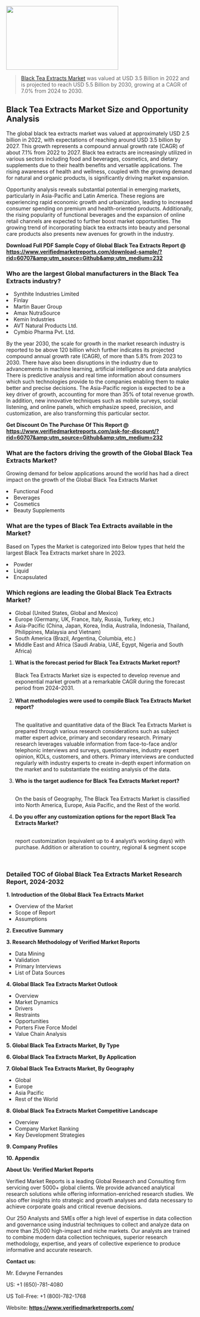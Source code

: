 
<img src="https://ffe5etoiles.com/wp-content/uploads/2024/12/MST1-300x171.png" alt="" width="300" height="171" class="alignnone size-medium wp-image-20088" /><blockquote><p><p><a href="https://www.verifiedmarketreports.com/download-sample/?rid=60707&utm_source=Github&utm_medium=232" target="_blank">Black Tea Extracts Market</a> was valued at USD 3.5 Billion in 2022 and is projected to reach USD 5.5 Billion by 2030, growing at a CAGR of 7.0% from 2024 to 2030.</p></blockquote><p><h2>Black Tea Extracts Market Size and Opportunity Analysis</h2><p>The global black tea extracts market was valued at approximately USD 2.5 billion in 2022, with expectations of reaching around USD 3.5 billion by 2027. This growth represents a compound annual growth rate (CAGR) of about 7.1% from 2022 to 2027. Black tea extracts are increasingly utilized in various sectors including food and beverages, cosmetics, and dietary supplements due to their health benefits and versatile applications. The rising awareness of health and wellness, coupled with the growing demand for natural and organic products, is significantly driving market expansion.</p><p>Opportunity analysis reveals substantial potential in emerging markets, particularly in Asia-Pacific and Latin America. These regions are experiencing rapid economic growth and urbanization, leading to increased consumer spending on premium and health-oriented products. Additionally, the rising popularity of functional beverages and the expansion of online retail channels are expected to further boost market opportunities. The growing trend of incorporating black tea extracts into beauty and personal care products also presents new avenues for growth in the industry.</p></p><p class=""><strong>Download Full PDF Sample Copy of Global Black Tea Extracts Report @ <a href="https://www.verifiedmarketreports.com/download-sample/?rid=60707&amp;utm_source=Github&amp;utm_medium=232" target="_blank">https://www.verifiedmarketreports.com/download-sample/?rid=60707&amp;utm_source=Github&amp;utm_medium=232</a></strong></p><h3 id="" class="">Who are the largest Global manufacturers in the Black Tea Extracts industry?</h3><p><li>Synthite Industries Limited</li><li> Finlay</li><li> Martin Bauer Group</li><li> Amax NutraSource</li><li> Kemin Industries</li><li> AVT Natural Products Ltd.</li><li> Cymbio Pharma Pvt. Ltd.</li></p><div class=""><div class="" dir="" data-message-author-role="" data-message-id="" data-message-model-slug=""><div class=""><div class=""><div class=""><div class="" dir="" data-message-author-role="" data-message-id="" data-message-model-slug=""><div class=""><div class=""><p>By the year 2030, the scale for growth in the market research industry is reported to be above 120 billion which further indicates its projected compound annual growth rate (CAGR), of more than 5.8% from 2023 to 2030. There have also been disruptions in the industry due to advancements in machine learning, artificial intelligence and data analytics There is predictive analysis and real time information about consumers which such technologies provide to the companies enabling them to make better and precise decisions. The Asia-Pacific region is expected to be a key driver of growth, accounting for more than 35% of total revenue growth. In addition, new innovative techniques such as mobile surveys, social listening, and online panels, which emphasize speed, precision, and customization, are also transforming this particular sector.</p><p><strong>Get Discount On The Purchase Of This Report @&nbsp; <a href="https://www.verifiedmarketreports.com/ask-for-discount/?rid=60707&amp;utm_source=Github&amp;utm_medium=232" target="_blank">https://www.verifiedmarketreports.com/ask-for-discount/?rid=60707&amp;utm_source=Github&amp;utm_medium=232</a></strong></p></div></div></div></div></div></div></div></div><h3 id="" class="">What are the factors driving the growth of the Global Black Tea Extracts Market?</h3><p id="" class="">Growing demand for below applications around the world has had a direct impact on the growth of the Global Black Tea Extracts Market</p><p id="" class=""><li>Functional Food</li><li> Beverages</li><li> Cosmetics</li><li> Beauty Supplements</li></p><h3 id="" class="">What are the types of Black Tea Extracts available in the Market?</h3><p id="" class="">Based on Types the Market is categorized into Below types that held the largest Black Tea Extracts market share In 2023.</p><p id="" class=""><li>Powder</li><li> Liquid</li><li> Encapsulated</li></p><h3 id="" class="">Which regions are leading the Global Black Tea Extracts Market?</h3><ul><li>Global (United States, Global and Mexico)</li><li>Europe (Germany, UK, France, Italy, Russia, Turkey, etc.)</li><li>Asia-Pacific (China, Japan, Korea, India, Australia, Indonesia, Thailand, Philippines, Malaysia and Vietnam)</li><li>South America (Brazil, Argentina, Columbia, etc.)</li><li>Middle East and Africa (Saudi Arabia, UAE, Egypt, Nigeria and South Africa)</li></ul><p><ol><li><strong>What is the forecast period for Black Tea Extracts Market report?<br /></strong><br /><span data-sheets-root="1" data-sheets-value="{&quot;1&quot;:2,&quot;2&quot;:&quot;XXXX size is expected to develop revenue and exponential market growth at a remarkable CAGR during the forecast period from 2024&ndash;2030.&quot;}" data-sheets-userformat="{&quot;2&quot;:12674,&quot;4&quot;:{&quot;1&quot;:2,&quot;2&quot;:16776960},&quot;10&quot;:2,&quot;11&quot;:0,&quot;15&quot;:&quot;Arial&quot;,&quot;16&quot;:12}">Black Tea Extracts Market size is expected to develop revenue and exponential market growth at a remarkable CAGR during the forecast period from 2024&ndash;2031.</span><br /><br /></li><li><strong>What methodologies were used to compile Black Tea Extracts Market report?<br /><br /></strong><p>The qualitative and quantitative data of the&nbsp;Black Tea Extracts Market is prepared through various research considerations such as subject matter expert advice, primary and secondary research. Primary research leverages valuable information from face-to-face and/or telephonic interviews and surveys, questionnaires, industry expert opinion, KOLs, customers, and others. Primary interviews are conducted regularly with industry experts to create in-depth expert information on the market and to substantiate the existing analysis of the data.&nbsp;</p></li><li><strong>Who is the target audience for Black Tea Extracts Market report?<br /><br /></strong><p>On the basis of Geography, The&nbsp;Black Tea Extracts Market is classified into North America, Europe, Asia Pacific, and the Rest of the world.</p></li><li><strong>Do you offer any customization options for the report Black Tea Extracts Market?<br /><br /></strong><p>report customization (equivalent up to 4 analyst&rsquo;s working days) with purchase. Addition or alteration to country, regional &amp; segment scope</p><p>&nbsp;</p></li></ol></p><h3 id="" class="">Detailed TOC of Global Black Tea Extracts Market Research Report, 2024-2032</h3><p id="" class=""><strong>1. Introduction of the Global Black Tea Extracts Market</strong></p><ul><li>Overview of the Market</li><li>Scope of Report</li><li>Assumptions</li></ul><p id="" class=""><strong>2. Executive Summary</strong></p><p id="" class=""><strong>3. Research Methodology of&nbsp;Verified Market Reports</strong></p><ul><li>Data Mining</li><li>Validation</li><li>Primary Interviews</li><li>List of Data Sources</li></ul><p id="" class=""><strong>4. Global Black Tea Extracts Market Outlook</strong></p><ul><li>Overview</li><li>Market Dynamics</li><li>Drivers</li><li>Restraints</li><li>Opportunities</li><li>Porters Five Force Model</li><li>Value Chain Analysis</li></ul><p id="" class=""><strong>5. Global Black Tea Extracts Market, By&nbsp;Type</strong></p><p id="" class=""><strong>6. Global Black Tea Extracts Market, By Application</strong></p><p id="" class=""><strong>7. Global Black Tea Extracts Market, By Geography</strong></p><ul><li>Global</li><li>Europe</li><li>Asia Pacific</li><li>Rest of the World</li></ul><p id="" class=""><strong>8. Global Black Tea Extracts Market Competitive Landscape</strong></p><ul><li>Overview</li><li>Company Market Ranking</li><li>Key Development Strategies</li></ul><p id="" class=""><strong>9. Company Profiles</strong></p><p id="" class=""><strong>10. Appendix</strong></p><p id="" class=""><strong>About Us: Verified Market Reports</strong></p><p id="" class="">Verified Market Reports is a leading Global Research and Consulting firm servicing over 5000+ global clients. We provide advanced analytical research solutions while offering information-enriched research studies. We also offer insights into strategic and growth analyses and data necessary to achieve corporate goals and critical revenue decisions.</p><p id="" class="">Our 250 Analysts and SMEs offer a high level of expertise in data collection and governance using industrial techniques to collect and analyze data on more than 25,000 high-impact and niche markets. Our analysts are trained to combine modern data collection techniques, superior research methodology, expertise, and years of collective experience to produce informative and accurate research.</p><p id="" class=""><strong>Contact us:</strong></p><p id="" class="">Mr. Edwyne Fernandes</p><p id="" class="">US: +1 (650)-781-4080</p><p id="" class="">US Toll-Free: +1 (800)-782-1768</p><p id="" class="">Website: <a target="" data-test-app-aware-link=""><strong>https://www.verifiedmarketreports.com/</strong></a></p>
